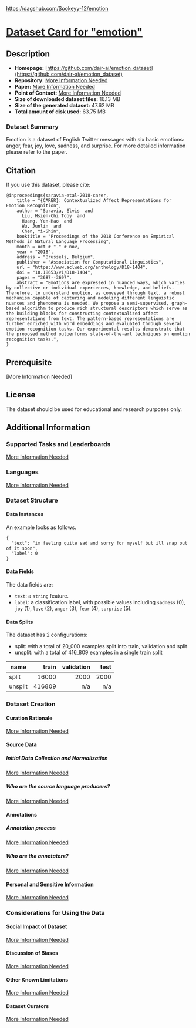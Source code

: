 https://dagshub.com/Sookeyy-12/emotion

# [Dataset Card for "emotion"](https://dagshub.com/Sookeyy-12/emotion)

## Description
- **Homepage:** [https://github.com/dair-ai/emotion_dataset](https://github.com/dair-ai/emotion_dataset)
- **Repository:** [More Information Needed](https://github.com/huggingface/datasets/blob/master/CONTRIBUTING.md#how-to-contribute-to-the-dataset-cards)
- **Paper:** [More Information Needed](https://github.com/huggingface/datasets/blob/master/CONTRIBUTING.md#how-to-contribute-to-the-dataset-cards)
- **Point of Contact:** [More Information Needed](https://github.com/huggingface/datasets/blob/master/CONTRIBUTING.md#how-to-contribute-to-the-dataset-cards)
- **Size of downloaded dataset files:** 16.13 MB
- **Size of the generated dataset:** 47.62 MB
- **Total amount of disk used:** 63.75 MB

### Dataset Summary

Emotion is a dataset of English Twitter messages with six basic emotions: anger, fear, joy, love, sadness, and surprise. For more detailed information please refer to the paper.

## Citation
If you use this dataset, please cite:
```
@inproceedings{saravia-etal-2018-carer,
    title = "{CARER}: Contextualized Affect Representations for Emotion Recognition",
    author = "Saravia, Elvis  and
      Liu, Hsien-Chi Toby  and
      Huang, Yen-Hao  and
      Wu, Junlin  and
      Chen, Yi-Shin",
    booktitle = "Proceedings of the 2018 Conference on Empirical Methods in Natural Language Processing",
    month = oct # "-" # nov,
    year = "2018",
    address = "Brussels, Belgium",
    publisher = "Association for Computational Linguistics",
    url = "https://www.aclweb.org/anthology/D18-1404",
    doi = "10.18653/v1/D18-1404",
    pages = "3687--3697",
    abstract = "Emotions are expressed in nuanced ways, which varies by collective or individual experiences, knowledge, and beliefs. Therefore, to understand emotion, as conveyed through text, a robust mechanism capable of capturing and modeling different linguistic nuances and phenomena is needed. We propose a semi-supervised, graph-based algorithm to produce rich structural descriptors which serve as the building blocks for constructing contextualized affect representations from text. The pattern-based representations are further enriched with word embeddings and evaluated through several emotion recognition tasks. Our experimental results demonstrate that the proposed method outperforms state-of-the-art techniques on emotion recognition tasks.",
}
```

## Prerequisite
[More Information Needed]

## License
The dataset should be used for educational and research purposes only.

## Additional Information
### Supported Tasks and Leaderboards

[More Information Needed](https://github.com/huggingface/datasets/blob/master/CONTRIBUTING.md#how-to-contribute-to-the-dataset-cards)

### Languages

[More Information Needed](https://github.com/huggingface/datasets/blob/master/CONTRIBUTING.md#how-to-contribute-to-the-dataset-cards)

### Dataset Structure

#### Data Instances

An example looks as follows.
```
{
  "text": "im feeling quite sad and sorry for myself but ill snap out of it soon",
  "label": 0
}
```

#### Data Fields

The data fields are:
- `text`: a `string` feature.
- `label`: a classification label, with possible values including `sadness` (0), `joy` (1), `love` (2), `anger` (3), `fear` (4), `surprise` (5).

#### Data Splits

The dataset has 2 configurations:
- split: with a total of 20_000 examples split into train, validation and split
- unsplit: with a total of 416_809 examples in a single train split

| name    |  train | validation | test |
|---------|-------:|-----------:|-----:|
| split   |  16000 |       2000 | 2000 |
| unsplit | 416809 |        n/a |  n/a |

### Dataset Creation

#### Curation Rationale

[More Information Needed](https://github.com/huggingface/datasets/blob/master/CONTRIBUTING.md#how-to-contribute-to-the-dataset-cards)

#### Source Data

##### Initial Data Collection and Normalization

[More Information Needed](https://github.com/huggingface/datasets/blob/master/CONTRIBUTING.md#how-to-contribute-to-the-dataset-cards)

##### Who are the source language producers?

[More Information Needed](https://github.com/huggingface/datasets/blob/master/CONTRIBUTING.md#how-to-contribute-to-the-dataset-cards)

#### Annotations

##### Annotation process

[More Information Needed](https://github.com/huggingface/datasets/blob/master/CONTRIBUTING.md#how-to-contribute-to-the-dataset-cards)

##### Who are the annotators?

[More Information Needed](https://github.com/huggingface/datasets/blob/master/CONTRIBUTING.md#how-to-contribute-to-the-dataset-cards)

#### Personal and Sensitive Information

[More Information Needed](https://github.com/huggingface/datasets/blob/master/CONTRIBUTING.md#how-to-contribute-to-the-dataset-cards)

### Considerations for Using the Data

#### Social Impact of Dataset

[More Information Needed](https://github.com/huggingface/datasets/blob/master/CONTRIBUTING.md#how-to-contribute-to-the-dataset-cards)

#### Discussion of Biases

[More Information Needed](https://github.com/huggingface/datasets/blob/master/CONTRIBUTING.md#how-to-contribute-to-the-dataset-cards)

#### Other Known Limitations

[More Information Needed](https://github.com/huggingface/datasets/blob/master/CONTRIBUTING.md#how-to-contribute-to-the-dataset-cards)

#### Dataset Curators

[More Information Needed](https://github.com/huggingface/datasets/blob/master/CONTRIBUTING.md#how-to-contribute-to-the-dataset-cards)
